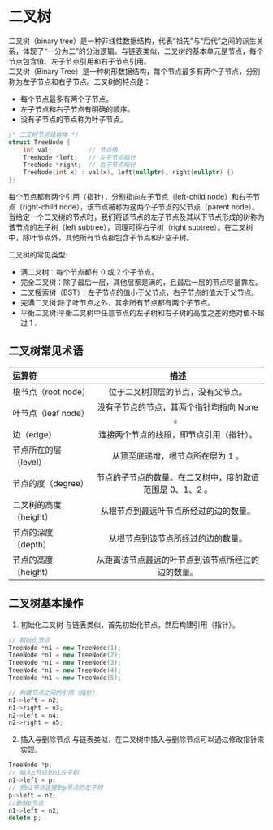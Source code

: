 #  二叉树

二叉树（binary tree）是一种非线性数据结构，代表“祖先”与“后代”之间的派生关系，体现了“一分为二”的分治逻辑。与链表类似，二叉树的基本单元是节点，每个节点包含值、左子节点引用和右子节点引用。  
二叉树（Binary Tree）是一种树形数据结构，每个节点最多有两个子节点，分别称为左子节点和右子节点。二叉树的特点是：  
 - 每个节点最多有两个子节点。
 - 左子节点和右子节点有明确的顺序。
 - 没有子节点的节点称为叶子节点。

```cpp
/* 二叉树节点结构体 */
struct TreeNode {
    int val;          // 节点值
    TreeNode *left;   // 左子节点指针
    TreeNode *right;  // 右子节点指针
    TreeNode(int x) : val(x), left(nullptr), right(nullptr) {}
};
```  
每个节点都有两个引用（指针），分别指向左子节点（left-child node）和右子节点（right-child node），该节点被称为这两个子节点的父节点（parent node）。当给定一个二叉树的节点时，我们将该节点的左子节点及其以下节点形成的树称为该节点的左子树（left subtree），同理可得右子树（right subtree）。在二叉树中，除叶节点外，其他所有节点都包含子节点和非空子树。  

二叉树的常见类型:  
 - 满二叉树：每个节点都有 0 或 2 个子节点。
 - 完全二叉树：除了最后一层，其他层都是满的，且最后一层的节点尽量靠左。
 - 二叉搜索树（BST）：左子节点的值小于父节点，右子节点的值大于父节点。
 - 完满二叉树:除了叶节点之外，其余所有节点都有两个子节点。
 - 平衡二叉树:平衡二叉树中任意节点的左子树和右子树的高度之差的绝对值不超过 1 .

 ## 二叉树常见术语

|  运算符  |  描述  |
|:--------|:--------:|
|  根节点（root node）  |  位于二叉树顶层的节点，没有父节点。  |
|  叶节点（leaf node）  |  没有子节点的节点，其两个指针均指向 None 。  |
|  边（edge）  |  连接两个节点的线段，即节点引用（指针）。  |
|  节点所在的层（level）  |  从顶至底递增，根节点所在层为 1 。  |
|  节点的度（degree）  |  节点的子节点的数量。在二叉树中，度的取值范围是 0、1、2 。  |
|  二叉树的高度（height）  |  从根节点到最远叶节点所经过的边的数量。  |
|  节点的深度（depth）  |  从根节点到该节点所经过的边的数量。  |
|  节点的高度（height）  |  从距离该节点最远的叶节点到该节点所经过的边的数量。  |

## 二叉树基本操作
1. 初始化二叉树
与链表类似，首先初始化节点，然后构建引用（指针）。
```cpp
// 初始化节点
TreeNode *n1 = new TreeNode(1);
TreeNode *n1 = new TreeNode(2);
TreeNode *n1 = new TreeNode(3);
TreeNode *n1 = new TreeNode(4);
TreeNode *n1 = new TreeNode(5);

// 构建节点之间的引用（指针）
n1->left = n2;
n1->right = n3;
n2->left = n4;
n2->right = n5;
```
2. 插入与删除节点
与链表类似，在二叉树中插入与删除节点可以通过修改指针来实现.
```cpp
TreeNode *p;
// 插入p节点到n1左子树
n1->left = p;
// 把n2节点连接到p节点的左子树
p->left = n2;
//删除p节点
n1->left = n2;
delete p;
```
